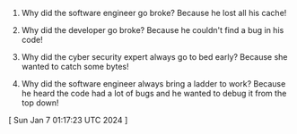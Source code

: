  
1. Why did the software engineer go broke?
Because he lost all his cache!

2. Why did the developer go broke?
Because he couldn't find a bug in his code!

3. Why did the cyber security expert always go to bed early?
Because she wanted to catch some bytes!

4. Why did the software engineer always bring a ladder to work?
Because he heard the code had a lot of bugs and he wanted to debug it from the top down!
 
[ 
Sun Jan  7 01:17:23 UTC 2024
 ]
